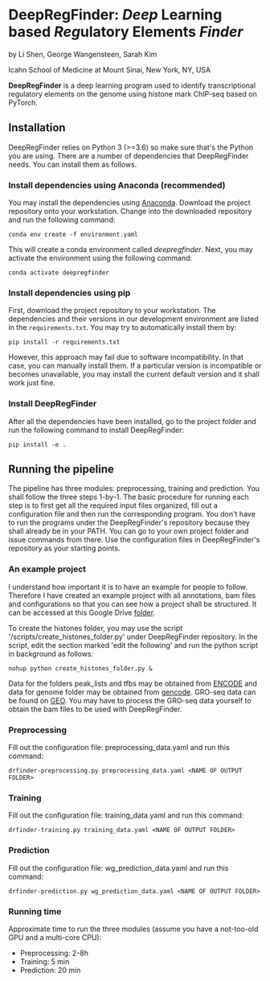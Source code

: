 # DeepRegFinder: *Deep* Learning based *Reg*ulatory Elements *Finder*
by Li Shen, George Wangensteen, Sarah Kim

Icahn School of Medicine at Mount Sinai, New York, NY, USA

**DeepRegFinder** is a deep learning program used to identify transcriptional regulatory elements on the genome using histone mark ChIP-seq based on PyTorch. 

## Installation
DeepRegFinder relies on Python 3 (>=3.6) so make sure that's the Python you are using. There are a number of dependencies that DeepRegFinder needs. You can install them as follows.

### Install dependencies using Anaconda (recommended)
You may install the dependencies using [Anaconda](https://www.anaconda.com/). Download the project repository onto your workstation. Change into the downloaded repository and run the following command:

`conda env create -f environment.yaml`

This will create a conda environment called *deepregfinder*. Next, you may activate the environment using the following command:

`conda activate deepregfinder`

### Install dependencies using pip
First, download the project repository to your workstation. The dependencies and their versions in our development environment are listed in the `requirements.txt`. You may try to automatically install them by:

`pip install -r requirements.txt`

However, this approach may fail due to software incompatibility. In that case, you can manually install them. If a particular version is incompatible or becomes unavailable, you may install the current default version and it shall work just fine.

### Install DeepRegFinder
After all the dependencies have been installed, go to the project folder and run the following command to install DeepRegFinder:

`pip install -e .`

## Running the pipeline
The pipeline has three modules: preprocessing, training and prediction. You shall follow the three steps 1-by-1. The basic procedure for running each step is to first get all the required input files organized, fill out a configuration file and then run the corresponding program. You don't have to run the programs under the DeepRegFinder's repository because they shall already be in your PATH. You can go to your own project folder and issue commands from there. Use the configuration files in DeepRegFinder's repository as your starting points.

### An example project
I understand how important it is to have an example for people to follow. Therefore I have created an example project with all annotations, bam files and configurations so that you can see how a project shall be structured. It can be accessed at this Google Drive [folder](https://drive.google.com/drive/folders/1sW9KM9TnK6nqquf7nQniEpfTtiKtWVni?usp=sharing).

To create the histones folder, you may use the script '/scripts/create_histones_folder.py' under DeepRegFinder repository. In the script, edit the section marked 'edit the following' and run the python script in background as follows:

`nohup python create_histones_folder.py &`

Data for the folders peak_lists and tfbs may be obtained from [ENCODE](https://www.encodeproject.org/) and data for genome folder may be obtained from [gencode](https://www.gencodegenes.org/). GRO-seq data can be found on [GEO](https://www.ncbi.nlm.nih.gov/geo/). You may have to process the GRO-seq data yourself to obtain the bam files to be used with DeepRegFinder.

### Preprocessing
Fill out the configuration file: preprocessing_data.yaml and run this command:

`drfinder-preprocessing.py preprocessing_data.yaml <NAME OF OUTPUT FOLDER>`

### Training
Fill out the configuration file: training_data.yaml and run this command:

`drfinder-training.py training_data.yaml <NAME OF OUTPUT FOLDER>`

### Prediction
Fill out the configuration file: wg_prediction_data.yaml and run this command:

`drfinder-prediction.py wg_prediction_data.yaml <NAME OF OUTPUT FOLDER>`

### Running time
Approximate time to run the three modules (assume you have a not-too-old GPU and a multi-core CPU):
- Preprocessing: 2-8h
- Training: 5 min
- Prediction: 20 min




